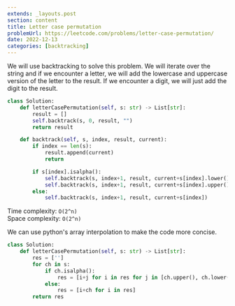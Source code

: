 ```yaml
---
extends: _layouts.post
section: content
title: Letter case permutation
problemUrl: https://leetcode.com/problems/letter-case-permutation/
date: 2022-12-13
categories: [backtracking]
---
```


We will use backtracking to solve this problem. We will iterate over the string and if we encounter a letter, we will add the lowercase and uppercase version of the letter to the result. If we encounter a digit, we will just add the digit to the result.

```python
class Solution:
    def letterCasePermutation(self, s: str) -> List[str]:
        result = []
        self.backtrack(s, 0, result, "")
        return result

    def backtrack(self, s, index, result, current):
        if index == len(s):
            result.append(current)
            return

        if s[index].isalpha():
            self.backtrack(s, index+1, result, current+s[index].lower())
            self.backtrack(s, index+1, result, current+s[index].upper())
        else:
            self.backtrack(s, index+1, result, current+s[index])
```

Time complexity: `O(2^n)` <br/>
Space complexity: `O(2^n)`

We can use python's array interpolation to make the code more concise.

```python
class Solution:
    def letterCasePermutation(self, s: str) -> List[str]:
        res = ['']
        for ch in s:
            if ch.isalpha():
                res = [i+j for i in res for j in [ch.upper(), ch.lower()]]
            else:
                res = [i+ch for i in res]
        return res
```
